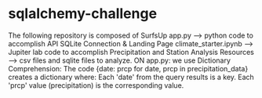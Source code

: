 # sqlalchemy-challenge

The following repository is composed of 
SurfsUp 
	app.py --> python code to accomplish API SQLite Connection & Landing Page
	climate_starter.ipynb --> Jupiter lab code to accomplish Precipitation and Station Analysis
	Resources --> csv files and sqlite files to analyze. 
 ON app.py:
 	we use Dictionary Comprehension: The code {date: prcp for date, prcp in precipitation_data} creates a dictionary where:
		Each 'date' from the query results is a key.
		Each 'prcp' value (precipitation) is the corresponding value.
